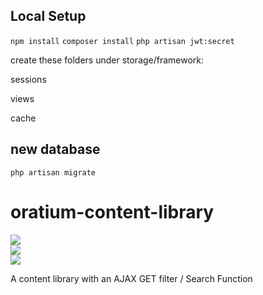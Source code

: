 ## Local Setup
`npm install`
`composer install`
`php artisan jwt:secret`

create these folders under storage/framework:

sessions

views

cache



## new database
`php artisan migrate`


# oratium-content-library

<img src="http://tonygarand.com/wp-content/uploads/2019/09/oratium-mockup.png">
<br />
<img src="http://tonygarand.com/wp-content/uploads/2019/09/lifts@2x.png">
<br />
<img src="http://tonygarand.com/wp-content/uploads/2019/09/Quote-Individual@2x-export@2x.png">

A content library with an AJAX GET filter / Search Function
